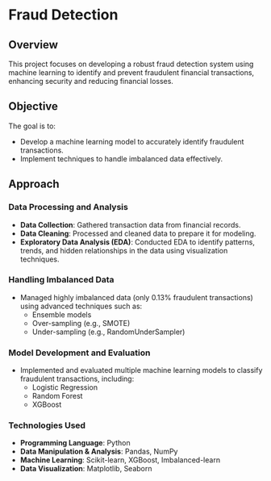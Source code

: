 # Fraud Detection

## Overview
This project focuses on developing a robust fraud detection system using machine learning to identify and prevent fraudulent financial transactions, enhancing security and reducing financial losses.

## Objective
The goal is to:
- Develop a machine learning model to accurately identify fraudulent transactions.
- Implement techniques to handle imbalanced data effectively.

## Approach

### Data Processing and Analysis
- **Data Collection**: Gathered transaction data from financial records.
- **Data Cleaning**: Processed and cleaned data to prepare it for modeling.
- **Exploratory Data Analysis (EDA)**: Conducted EDA to identify patterns, trends, and hidden relationships in the data using visualization techniques.

### Handling Imbalanced Data
- Managed highly imbalanced data (only 0.13% fraudulent transactions) using advanced techniques such as:
  - Ensemble models
  - Over-sampling (e.g., SMOTE)
  - Under-sampling (e.g., RandomUnderSampler)

### Model Development and Evaluation
- Implemented and evaluated multiple machine learning models to classify fraudulent transactions, including:
  - Logistic Regression
  - Random Forest
  - XGBoost

### Technologies Used
- **Programming Language**: Python
- **Data Manipulation & Analysis**: Pandas, NumPy
- **Machine Learning**: Scikit-learn, XGBoost, Imbalanced-learn
- **Data Visualization**: Matplotlib, Seaborn
